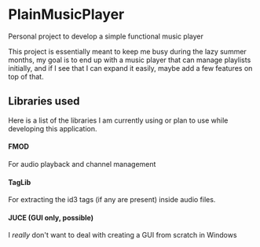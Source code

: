 # PlainMusicPlayer
Personal project to develop a simple functional music player

This project is essentially meant to keep me busy during the lazy summer months,
my goal is to end up with a music player that can manage playlists initially, and
if I see that I can expand it easily, maybe add a few features on top of that.


##  Libraries used
Here is a list of the libraries I am currently using or plan to use while 
developing this application.

#### FMOD
 For audio playback and channel management
        
#### TagLib
For extracting the id3 tags (if any are present) inside audio files.
        
#### JUCE (GUI only, possible)
I *really* don't want to deal with creating a GUI from scratch in Windows
